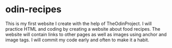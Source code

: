 # odin-recipes

This is my first website I create with the help of TheOdinProject.
I will practice HTML and coding by creating a website about food recipes. 
The website will contain links to other pages as well as images using anchor and image tags. 
I will commit my code early and often to make it a habit. 
